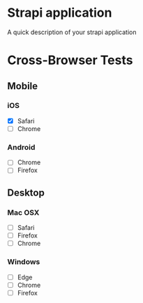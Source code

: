 # Strapi application

A quick description of your strapi application


# Cross-Browser Tests

## Mobile

### iOS

- [X] Safari
- [ ] Chrome

### Android

- [ ] Chrome
- [ ] Firefox

## Desktop

### Mac OSX

- [ ] Safari
- [ ] Firefox
- [ ] Chrome

### Windows

- [ ] Edge
- [ ] Chrome
- [ ] Firefox
